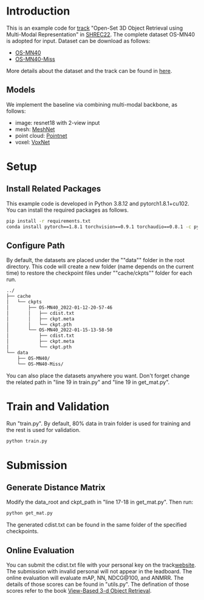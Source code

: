 # Introduction
This is an example code for [track](https://shrec22.moon-lab.tech/) "Open-Set 3D Object Retrieval using Multi-Modal Representation" in [SHREC22](https://www.shrec.net/). The complete dataset OS-MN40 is adopted for input. Dataset can be download as follows:
- [OS-MN40](https://data.shrec22.moon-lab.tech:18443/OS-MN40.tar.gz)
- [OS-MN40-Miss](https://data.shrec22.moon-lab.tech:18443/OS-MN40-Miss.tar.gz)

More details about the dataset and the track can be found in [here](https://shrec22.moon-lab.tech/).

## Models
We implement the baseline via combining multi-modal backbone, as follows:
- image: resnet18 with 2-view input
- mesh: [MeshNet](https://github.com/iMoonLab/MeshNet)
- point cloud: [Pointnet](https://github.com/yanx27/Pointnet_Pointnet2_pytorch)
- voxel: [VoxNet](https://github.com/MonteYang/VoxNet.pytorch)

# Setup
## Install Related Packages
This example code is developed in Python 3.8.12 and pytorch1.8.1+cu102. You can install the required packages as follows.
``` bash 
pip install -r requirements.txt
conda install pytorch==1.8.1 torchvision==0.9.1 torchaudio==0.8.1 -c pytorch
```

## Configure Path
By default, the datasets are placed under the ""data"" folder in the root directory. This code will create a new folder (name depends on the current time) to restore the checkpoint files under ""cache/ckpts"" folder for each run.
``` bash
../
├── cache
│   └── ckpts
│       ├── OS-MN40_2022-01-12-20-57-46
│       │   ├── cdist.txt
│       │   ├── ckpt.meta
│       │   └── ckpt.pth
│       └── OS-MN40_2022-01-15-13-58-50
│           ├── cdist.txt
│           ├── ckpt.meta
│           └── ckpt.pth
└── data
    ├── OS-MN40/
    └── OS-MN40-Miss/
```
You can also place the datasets anywhere you want. Don't forget change the related path in "line 19 in train.py" and "line 19 in get_mat.py".

# Train and Validation
Run "train.py". By default, 80% data in train folder is used for training and the rest is used for validation.
``` bash
python train.py
```

# Submission
## Generate Distance Matrix
Modify the data_root and ckpt_path in "line 17-18 in get_mat.py". Then run:
``` bash
python get_mat.py
```
The generated cdist.txt can be found in the same folder of the specified checkpoints. 

## Online Evaluation
You can submit the cdist.txt file with your personal key on the track[website](https://shrec22.moon-lab.tech/). The submission with invalid personal will not appear in the leadboard. The online evaluation will evaluate mAP, NN, NDCG@100, and ANMRR. The details of those scores can be found in "utils.py". The defination of those scores refer to the book [View-Based 3-d Object Retrieval](https://www.sciencedirect.com/topics/computer-science/criterion-measure).

